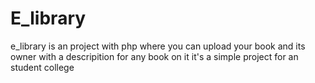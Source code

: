 # E_library
e_library is an project with php where  you can upload your book and its owner with a descripition for any book on it it's a simple project for an student college
